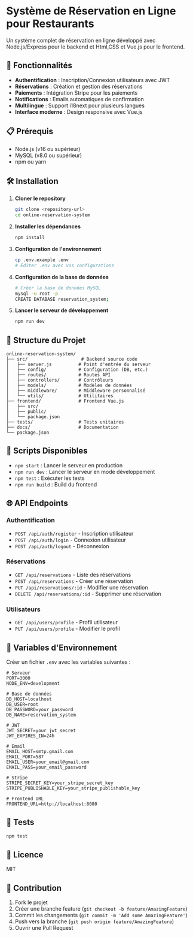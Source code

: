 # Système de Réservation en Ligne pour Restaurants

Un système complet de réservation en ligne développé avec Node.js/Express pour le backend et Html,CSS et Vue.js pour le frontend.

## 🚀 Fonctionnalités

- **Authentification** : Inscription/Connexion utilisateurs avec JWT
- **Réservations** : Création et gestion des réservations
- **Paiements** : Intégration Stripe pour les paiements
- **Notifications** : Emails automatiques de confirmation
- **Multilingue** : Support i18next pour plusieurs langues
- **Interface moderne** : Design responsive avec Vue.js

## 📋 Prérequis

- Node.js (v16 ou supérieur)
- MySQL (v8.0 ou supérieur)
- npm ou yarn

## 🛠️ Installation

1. **Cloner le repository**
   ```bash
   git clone <repository-url>
   cd online-reservation-system
   ```

2. **Installer les dépendances**
   ```bash
   npm install
   ```

3. **Configuration de l'environnement**
   ```bash
   cp .env.example .env
   # Éditer .env avec vos configurations
   ```

4. **Configuration de la base de données**
   ```bash
   # Créer la base de données MySQL
   mysql -u root -p
   CREATE DATABASE reservation_system;
   ```

5. **Lancer le serveur de développement**
   ```bash
   npm run dev
   ```

## 📁 Structure du Projet

```
online-reservation-system/
├── src/                    # Backend source code
│   ├── server.js          # Point d'entrée du serveur
│   ├── config/            # Configuration (DB, etc.)
│   ├── routes/            # Routes API
│   ├── controllers/       # Contrôleurs
│   ├── models/            # Modèles de données
│   ├── middleware/        # Middleware personnalisé
│   └── utils/             # Utilitaires
├── frontend/              # Frontend Vue.js
│   ├── src/
│   ├── public/
│   └── package.json
├── tests/                 # Tests unitaires
├── docs/                  # Documentation
└── package.json
```

## 🔧 Scripts Disponibles

- `npm start` : Lancer le serveur en production
- `npm run dev` : Lancer le serveur en mode développement
- `npm test` : Exécuter les tests
- `npm run build` : Build du frontend

## 🌐 API Endpoints

### Authentification
- `POST /api/auth/register` - Inscription utilisateur
- `POST /api/auth/login` - Connexion utilisateur
- `POST /api/auth/logout` - Déconnexion

### Réservations
- `GET /api/reservations` - Liste des réservations
- `POST /api/reservations` - Créer une réservation
- `PUT /api/reservations/:id` - Modifier une réservation
- `DELETE /api/reservations/:id` - Supprimer une réservation

### Utilisateurs
- `GET /api/users/profile` - Profil utilisateur
- `PUT /api/users/profile` - Modifier le profil

## 🔐 Variables d'Environnement

Créer un fichier `.env` avec les variables suivantes :

```env
# Serveur
PORT=3000
NODE_ENV=development

# Base de données
DB_HOST=localhost
DB_USER=root
DB_PASSWORD=your_password
DB_NAME=reservation_system

# JWT
JWT_SECRET=your_jwt_secret
JWT_EXPIRES_IN=24h

# Email
EMAIL_HOST=smtp.gmail.com
EMAIL_PORT=587
EMAIL_USER=your_email@gmail.com
EMAIL_PASS=your_email_password

# Stripe
STRIPE_SECRET_KEY=your_stripe_secret_key
STRIPE_PUBLISHABLE_KEY=your_stripe_publishable_key

# Frontend URL
FRONTEND_URL=http://localhost:8080
```

## 🧪 Tests

```bash
npm test
```

## 📝 Licence

MIT

## 👥 Contribution

1. Fork le projet
2. Créer une branche feature (`git checkout -b feature/AmazingFeature`)
3. Commit les changements (`git commit -m 'Add some AmazingFeature'`)
4. Push vers la branche (`git push origin feature/AmazingFeature`)
5. Ouvrir une Pull Request
